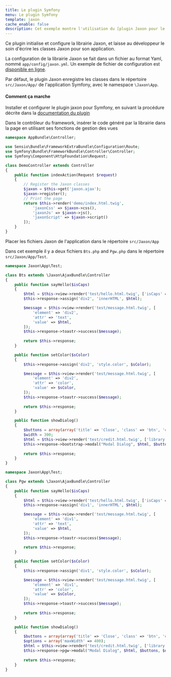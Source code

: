 ```yaml
---
title: Le plugin Symfony
menu: Le plugin Symfony
template: jaxon
cache_enable: false
description: Cet exemple montre l'utilisation du [plugin Jaxon pour le framework Symfony](https://github.com/jaxon-php/jaxon-symfony?target=_blank).
---
```


Ce plugin initialise et configure la librairie Jaxon, et laisse au développeur le soin d'écrire les classes Jaxon pour son application.

La configuration de la librairie Jaxon se fait dans un fichier au format Yaml, nommé `app/config/jaxon.yml`.
Un exemple de fichier de configuration est [disponible en ligne](https://github.com/jaxon-php/jaxon-examples/blob/master/frameworks/symfony/app/config/jaxon.yml?target=_blank).

Par défaut, le plugin Jaxon enregistre les classes dans le répertoire `src/Jaxon/App/` de l'application Symfony, avec le namespace `\Jaxon\App`.

#### Comment ça marche

Installer et configurer le plugin jaxon pour Symfony, en suivant la procédure décrite dans la [documentation du plugin](https://github.com/jaxon-php/jaxon-symfony?target=_blank)

Dans le contrôleur du framework, insérer le code généré par la librairie dans la page en utilisant ses fonctions de gestion des vues

```php
namespace AppBundle\Controller;

use Sensio\Bundle\FrameworkExtraBundle\Configuration\Route;
use Symfony\Bundle\FrameworkBundle\Controller\Controller;
use Symfony\Component\HttpFoundation\Request;

class DemoController extends Controller
{
    public function indexAction(Request $request)
    {
        // Register the Jaxon classes
        $jaxon = $this->get('jaxon.ajax');
        $jaxon->register();
        // Print the page
        return $this->render('demo/index.html.twig',
            'jaxonCss' => $jaxon->css(),
            'jaxonJs' => $jaxon->js(),
            'jaxonScript' => $jaxon->script()
        ]);
    }
}
```

Placer les fichiers Jaxon de l'application dans le répertoire `src/Jaxon/App`

Dans cet exemple il y a deux fichiers `Bts.php` and `Pgw.php` dans le répertoire `src/Jaxon/App/Test`.

```php
namespace Jaxon\App\Test;

class Bts extends \Jaxon\AjaxBundle\Controller
{
    public function sayHello($isCaps)
    {
        $html = $this->view->render('test/hello.html.twig', ['isCaps' => $isCaps]);
        $this->response->assign('div2', 'innerHTML', $html);

        $message = $this->view->render('test/message.html.twig', [
            'element' => 'div2',
            'attr' => 'text',
            'value' => $html,
        ]);
        $this->response->toastr->success($message);
    
        return $this->response;
    }

    public function setColor($sColor)
    {
        $this->response->assign('div2', 'style.color', $sColor);

        $message = $this->view->render('test/message.html.twig', [
            'element' => 'div2',
            'attr' => 'color',
            'value' => $sColor,
        ]);
        $this->response->toastr->success($message);
    
        return $this->response;
    }

    public function showDialog()
    {
        $buttons = array(array('title' => 'Close', 'class' => 'btn', 'click' => 'close'));
        $width = 300;
        $html = $this->view->render('test/credit.html.twig', ['library' => 'Twitter Bootstrap']);
        $this->response->bootstrap->modal("Modal Dialog", $html, $buttons, $width);
    
        return $this->response;
    }
}
```

```php
namespace Jaxon\App\Test;

class Pgw extends \Jaxon\AjaxBundle\Controller
{
    public function sayHello($isCaps)
    {
        $html = $this->view->render('test/hello.html.twig', ['isCaps' => $isCaps]);
        $this->response->assign('div1', 'innerHTML', $html);

        $message = $this->view->render('test/message.html.twig', [
            'element' => 'div1',
            'attr' => 'text',
            'value' => $html,
        ]);
        $this->response->toastr->success($message);
    
        return $this->response;
    }

    public function setColor($sColor)
    {
        $this->response->assign('div1', 'style.color', $sColor);

        $message = $this->view->render('test/message.html.twig', [
            'element' => 'div1',
            'attr' => 'color',
            'value' => $sColor,
        ]);
        $this->response->toastr->success($message);
    
        return $this->response;
    }

    public function showDialog()
    {
        $buttons = array(array('title' => 'Close', 'class' => 'btn', 'click' => 'close'));
        $options = array('maxWidth' => 400);
        $html = $this->view->render('test/credit.html.twig', ['library' => 'PgwModal']);
        $this->response->pgw->modal("Modal Dialog", $html, $buttons, $options);
    
        return $this->response;
    }
}
```
